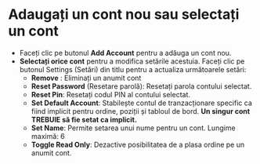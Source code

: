 # **Adaugați un cont nou sau selectați un cont**

- Faceți clic pe butonul **Add Account** pentru a adăuga un cont nou.
- **Selectați orice cont** pentru a modifica setările acestuia. Faceți clic pe butonul Settings (Setări) din titlu pentru a actualiza următoarele setări:
  - **Remove** : Eliminați un anumit cont
  - **Reset Password** (Resetare parolă): Resetați parola contului selectat.
  - **Reset Pin**: Resetați codul PIN al contului selectat.
  - **Set Default Account**: Stabilește contul de tranzacționare specific ca fiind implicit pentru ordine, poziții și tabloul de bord.  **Un singur cont TREBUIE să fie setat ca implicit.**
  - **Set Name**: Permite setarea unui nume pentru un cont. Lungime maximă: 6
  - **Toggle Read Only**: Dezactive posibilitatea de a plasa ordine pe un anumit cont.
